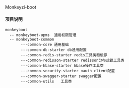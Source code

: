 Monkeyzi-boot

#### 项目说明
    monkeyboot
      -- monkeyboot-upms  通用权限管理
      -- monkeyboot-common 
           ---common-core 通用基础
           ---common-db-starter db通用配置
           ---common-redis-starter redis工具类和缓存
           ---common-redisson-starter redisson分布式锁工具类
           ---common-hbase-starter hbase操作工具类
           ---common-security-starter oauth client配置
           ---common-swagger-starter swagger配置
           ---common-utils   工具类